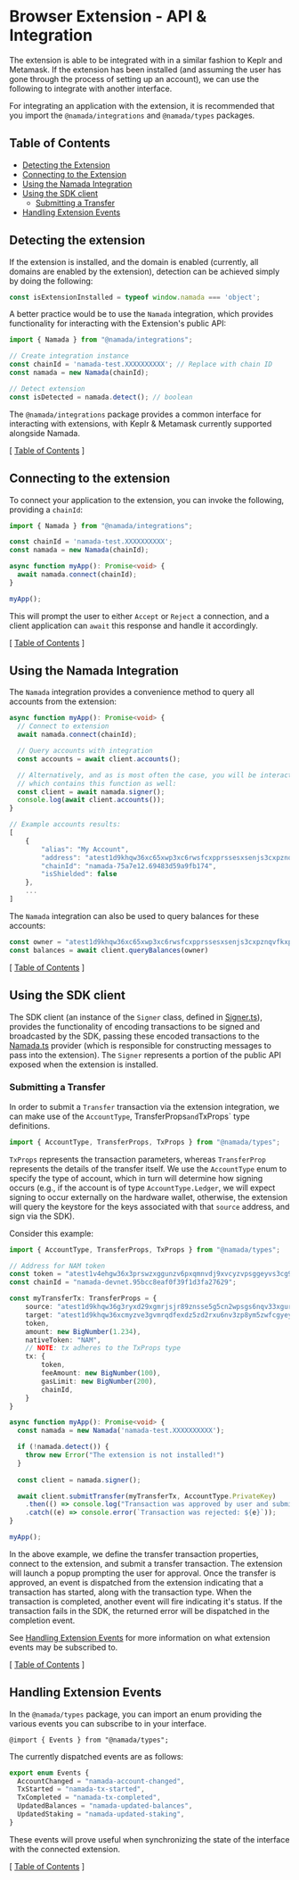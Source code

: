 # Browser Extension - API & Integration

The extension is able to be integrated with in a similar fashion to Keplr and Metamask. If the extension has been installed (and assuming the user has gone through the process of
setting up an account), we can use the following to integrate with another interface.

For integrating an application with the extension, it is recommended that you import the `@namada/integrations` and `@namada/types` packages.

## Table of Contents
- [Detecting the Extension](#detecting-the-extension)
- [Connecting to the Extension](#connecting-to-the-extension)
- [Using the Namada Integration](#using-the-namada-integration)
- [Using the SDK client](#using-the-sdk-client)
  - [Submitting a Transfer](#submitting-a-transfer)
- [Handling Extension Events](#handling-extension-events)

## Detecting the extension

If the extension is installed, and the domain is enabled (currently, all domains are enabled by the extension), detection can be achieved simply by doing the following:

```ts
const isExtensionInstalled = typeof window.namada === 'object';
```

A better practice would be to use the `Namada` integration, which provides functionality for interacting with the Extension's public API:

```ts
import { Namada } from "@namada/integrations";

// Create integration instance
const chainId = 'namada-test.XXXXXXXXXX'; // Replace with chain ID
const namada = new Namada(chainId);

// Detect extension
const isDetected = namada.detect(); // boolean
```

The `@namada/integrations` package provides a common interface for interacting with extensions, with Keplr & Metamask currently supported alongside Namada.

[ [Table of Contents](#table-of-contents) ]

## Connecting to the extension

To connect your application to the extension, you can invoke the following, providing a `chainId`:

```ts
import { Namada } from "@namada/integrations";

const chainId = 'namada-test.XXXXXXXXXX';
const namada = new Namada(chainId);

async function myApp(): Promise<void> {
  await namada.connect(chainId);
}

myApp();
```

This will prompt the user to either `Accept` or `Reject` a connection, and a client application can `await` this response and handle it accordingly. 

[ [Table of Contents](#table-of-contents) ]

## Using the Namada Integration

The `Namada` integration provides a convenience method to query all accounts from the extension:

```ts
async function myApp(): Promise<void> {
  // Connect to extension
  await namada.connect(chainId);

  // Query accounts with integration
  const accounts = await client.accounts();

  // Alternatively, and as is most often the case, you will be interacting with the SDK client,
  // which contains this function as well:
  const client = await namada.signer();
  console.log(await client.accounts());
}

// Example accounts results:
[
    {
        "alias": "My Account",
        "address": "atest1d9khqw36xc65xwp3xc6rwsfcxpprssesxsenjs3cxpznqvfkxppnxw2989pnssfkgsenzvphx0u6kj",
        "chainId": "namada-75a7e12.69483d59a9fb174",
        "isShielded": false
    },
    ...
]
```

The `Namada` integration can also be used to query balances for these accounts:

```ts
const owner = "atest1d9khqw36xc65xwp3xc6rwsfcxpprssesxsenjs3cxpznqvfkxppnxw2989pnssfkgsenzvphx0u6kj";
const balances = await client.queryBalances(owner)
```

[ [Table of Contents](#table-of-contents) ]

## Using the SDK client 

The SDK client (an instance of the `Signer` class, defined in [Signer.ts](https://github.com/anoma/namada-interface/blob/main/apps/extension/src/provider/Signer.ts)),
provides the functionality of encoding transactions to be signed and broadcasted by the SDK, passing
these encoded transactions to the [Namada.ts](https://github.com/anoma/namada-interface/blob/main/apps/extension/src/provider/Namada.ts)
provider (which is responsible for constructing messages to pass into the extension). The `Signer` represents
a portion of the public API exposed when the extension is installed. 

### Submitting a Transfer

In order to submit a `Transfer` transaction via the extension integration, we can make use of the `AccountType`, TransferProps` and `TxProps` type definitions.

```ts
import { AccountType, TransferProps, TxProps } from "@namada/types";
```

`TxProps` represents the transaction parameters, whereas `TransferProp` represents the details of the transfer itself.
We use the `AccountType` enum to specify the type of account, which in turn will determine how signing occurs (e.g., if
the account is of type `AccountType.Ledger`, we will expect signing to occur externally on the hardware wallet, otherwise,
the extension will query the keystore for the keys associated with that `source` address, and sign via the SDK).

Consider this example:

```ts
import { AccountType, TransferProps, TxProps } from "@namada/types";

// Address for NAM token
const token = "atest1v4ehgw36x3prswzxggunzv6pxqmnvdj9xvcyzvpsggeyvs3cg9qnywf589qnwvfsg5erg3fkl09rg5";
const chainId = "namada-devnet.95bcc8eaf0f39f1d3fa27629";

const myTransferTx: TransferProps = {
    source: "atest1d9khqw36g3ryxd29xgmrjsjr89znsse5g5cn2wpsgs6nqv33xguryw2p89znsd2rxqcnzvehcnyzxw",
    target: "atest1d9khqw36xcmyzve3gvmrqdfexdz5zd2rxu6nv3zp8ym5zwfcgyeygv2x8pzrz3fcgscngs3nchvahj",
    token,
    amount: new BigNumber(1.234),
    nativeToken: "NAM",
    // NOTE: tx adheres to the TxProps type
    tx: {
        token,
        feeAmount: new BigNumber(100),
        gasLimit: new BigNumber(200),
        chainId,
    }
}

async function myApp(): Promise<void> {
  const namada = new Namada('namada-test.XXXXXXXXXX');

  if (!namada.detect()) {
    throw new Error("The extension is not installed!")
  }
   
  const client = namada.signer();

  await client.submitTransfer(myTransferTx, AccountType.PrivateKey)
    .then(() => console.log("Transaction was approved by user and submitted via the SDK"))
    .catch((e) => console.error(`Transaction was rejected: ${e}`));
}

myApp();
```

In the above example, we define the transfer transaction properties, connect to the extension, and submit
a transfer transaction. The extension will launch a popup prompting the user for approval. Once the transfer
is approved, an event is dispatched from the extension indicating that a transaction has started, along with
the transaction type. When the transaction is completed, another event will fire indicating it's status.
If the transaction fails in the SDK, the returned error will be dispatched in the completion event.

See [Handling Extension Events](#handling-extension-events) for more information on what extension events may be subscribed to.

[ [Table of Contents](#table-of-contents) ]

## Handling Extension Events

In the `@namada/types` package, you can import an enum providing the various events you can subscribe to in your interface.

```typscript
@import { Events } from "@namada/types";
```

The currently dispatched events are as follows:

```ts
export enum Events {
  AccountChanged = "namada-account-changed",
  TxStarted = "namada-tx-started",
  TxCompleted = "namada-tx-completed",
  UpdatedBalances = "namada-updated-balances",
  UpdatedStaking = "namada-updated-staking",
}
```

These events will prove useful when synchronizing the state of the interface with the connected extension.

[ [Table of Contents](#table-of-contents) ]
